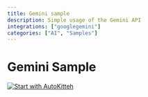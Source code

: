 ```yaml
---
title: Gemini sample
description: Simple usage of the Gemini API
integrations: ["googlegemini"]
categories: ["AI", "Samples"]
---
```


# Gemini Sample

[![Start with AutoKitteh](https://autokitteh.com/assets/autokitteh-badge.svg)](https://app.autokitteh.cloud/template?name=samples/google/gemini)

